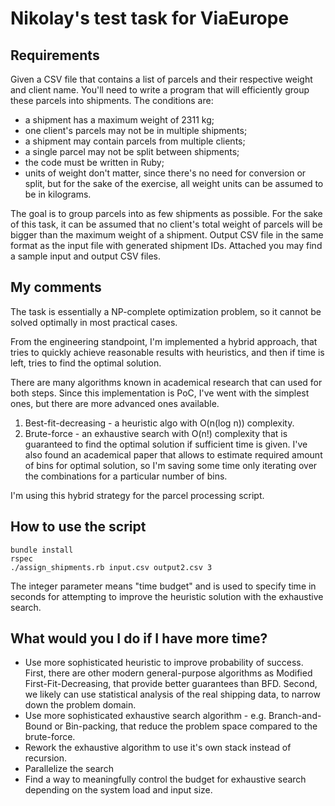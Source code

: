 # Nikolay's test task for ViaEurope

## Requirements 

Given a CSV file that contains a list of parcels and their respective weight and client name. You'll need to write a program that will efficiently group these parcels into shipments. The conditions are:

- a shipment has a maximum weight of 2311 kg;
- one client's parcels may not be in multiple shipments;
- a shipment may contain parcels from multiple clients;
- a single parcel may not be split between shipments;
- the code must be written in Ruby;
- units of weight don't matter, since there's no need for conversion or split, but for the sake of the exercise, all weight units can be assumed to be in kilograms.

The goal is to group parcels into as few shipments as possible. For the sake of this task, it can be assumed that no client's total weight of parcels will be bigger than the maximum weight of a shipment. Output CSV file in the same format as the input file with generated shipment IDs.
Attached you may find a sample input and output CSV files.


## My comments
The task is essentially a NP-complete optimization problem, so it cannot be solved optimally in most practical cases.

From the engineering standpoint, I'm implemented a hybrid approach, that tries to quickly achieve reasonable results with heuristics, 
and then if time is left, tries to find the optimal solution.

There are many algorithms known in academical research that can used for both steps. Since this implementation is PoC, I've 
went with the simplest ones, but there are more advanced ones available.

1. Best-fit-decreasing - a heuristic algo with O(n(log n)) complexity.
2. Brute-force - an exhaustive search with O(n!) complexity that is guaranteed to find the optimal solution if sufficient time is given. I've also found an academical paper that allows to estimate required amount of bins for optimal solution, so I'm saving some time only iterating over the combinations for a particular number of bins.

I'm using this hybrid strategy for the parcel processing script.

## How to use the script
```
bundle install
rspec
./assign_shipments.rb input.csv output2.csv 3
```
The integer parameter means "time budget" and is used to specify time in seconds for attempting to improve the heuristic solution with the exhaustive search.

## What would you I do if I have more time?

* Use more sophisticated heuristic to improve probability of success. First, there are other modern general-purpose algorithms as Modified First-Fit-Decreasing, that provide better guarantees than BFD. Second, we likely can use statistical analysis of the real shipping data, to narrow down the problem domain.
* Use more sophisticated exhaustive search algorithm - e.g. Branch-and-Bound or Bin-packing, that reduce the problem space compared to the brute-force.
* Rework the exhaustive algorithm to use it's own stack instead of recursion.
* Parallelize the search
* Find a way to meaningfully control the budget for exhaustive search depending on the system load and input size.
